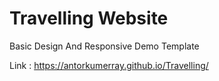 # Travelling Website
Basic Design And Responsive
Demo Template 

Link : https://antorkumerray.github.io/Travelling/
